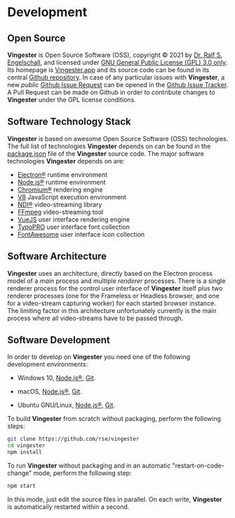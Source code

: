
Development
===========

Open Source
-----------

**Vingester** is Open Source Software (OSS), copyright &copy;
2021 by [Dr. Ralf S. Engelschall](mailto:rse@engelschall.com),
and licensed under [GNU General Public License (GPL) 3.0
only](https://spdx.org/licenses/GPL-3.0-only). Its homepage is
[Vingester.app](https://vingester.app) and its source code can be found
in its central [Github repository](https://github.com/rse/vingeste).
In case of any particular issues with **Vingester**, a new *public*
[Github Issue Request](https://github.com/rse/vingester/issues/new/choose) can be opened in the
[Github Issue Tracker](https://github.com/rse/vingester/issues).
A Pull Request can be made on Github in order to contribute
changes to **Vingester** under the GPL license conditions.

Software Technology Stack
-------------------------

**Vingester** is based on awesome Open Source Software (OSS) technologies. The full
list of technologies **Vingester** depends on can be found in the
[package.json](https://github.com/rse/vingester/blob/master/package.json)
file of the **Vingester** source code. The major software technologies
**Vingester** depends on are:

- [Electron&reg;](https://www.electronjs.org) runtime environment
- [Node.js&reg;](https://nodejs.org) runtime environment
- [Chromium&reg;](https://www.chromium.org) rendering engine
- [V8](https://v8.dev) JavaScript execution environment
- [NDI&reg;](https://ndi.tv) video-streaming library
- [FFmpeg](https://ffmpeg.org) video-streaming tool
- [VueJS](https://vuejs.org) user interface rendering engine
- [TypoPRO](https://typopro.org) user interface font collection
- [FontAwesome](https://fontawesome.com) user interface icon collection

Software Architecture
---------------------

**Vingester** uses an architecture, directly based on the Electron
process model of a *main* process and multiple *renderer* processes.
There is a single renderer process for the control user interface of
**Vingester** itself plus two renderer processes (one for the Frameless
or Headless browser, and one for a video-stream capturing worker) for
each started browser instance. The limiting factor in this architecture
unfortunately currently is the main process where all video-streams
have to be passed through.

Software Development
--------------------

In order to develop on **Vingester** you need one of the following
development environments:

- Windows 10,
  [Node.js&reg;](https://nodejs.org),
  [Git](https://git-scm.com/).

- macOS,
  [Node.js&reg;](https://nodejs.org),
  [Git](https://git-scm.com/).

- Ubuntu GNU/Linux,
  [Node.js&reg;](https://nodejs.org),
  [Git](https://git-scm.com/).

To build **Vingester** from scratch without packaging,
perform the following steps:

```sh
git clone https://github.com/rse/vingester
cd vingester
npm install
```

To run **Vingester** without packaging and in an automatic
"restart-on-code-change" mode, perform the following step:

```sh
npm start
```

In this mode, just edit the source files in parallel. On each
write, **Vingester** is automatically restarted within a second.

